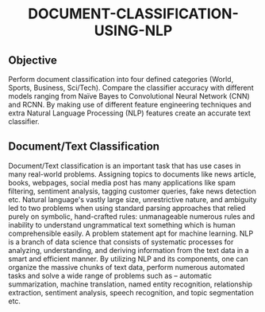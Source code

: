 <h1 align='center'> DOCUMENT-CLASSIFICATION-USING-NLP </h1>

## Objective
Perform document classification into four defined categories (World, Sports, Business, Sci/Tech). Compare the classifier accuracy with different models ranging from Naïve Bayes to Convolutional Neural Network (CNN) and RCNN. By making use of different feature engineering techniques and extra Natural Language Processing (NLP) features create an accurate text classifier.

## Document/Text Classification
Document/Text classification is an important task that has use cases in many real-world problems. Assigning topics to documents like news article, books, webpages, social media post has many applications like spam filtering, sentiment analysis, tagging customer queries, fake news detection etc. Natural language's vastly large size, unrestrictive nature, and ambiguity led to two problems when using standard parsing approaches that relied purely on symbolic, hand-crafted rules: unmanageable numerous rules and inability to understand ungrammatical text something which is human comprehensible easily. A problem statement apt for machine learning. NLP is a branch of data science that consists of systematic processes for analyzing, understanding, and deriving information from the text data in a smart and efficient manner. By utilizing NLP and its components, one can organize the massive chunks of text data, perform numerous automated tasks and solve a wide range of problems such as – automatic summarization, machine translation, named entity recognition, relationship extraction, sentiment analysis, speech recognition, and topic segmentation etc.
#
